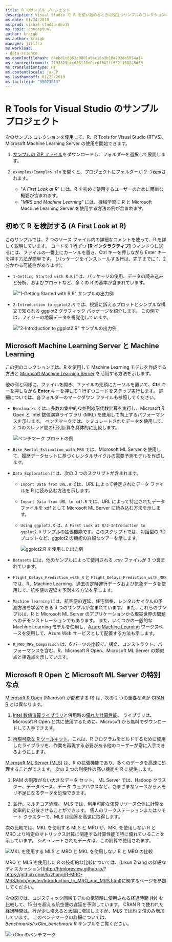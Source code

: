 ```yaml
---
title: R のサンプル プロジェクト
description: Visual Studio で R を使い始めるときに役立つサンプルのコレクションの索引です。
ms.date: 01/24/2018
ms.prod: visual-studio-dev15
ms.topic: conceptual
author: kraigb
ms.author: kraigb
manager: jillfra
ms.workload:
- data-science
ms.openlocfilehash: d4ebd1c8363c9801a9ac16a3b10a702de5954a14
ms.sourcegitcommit: 2193323efc608118e0ce6f6b2ff532f158245d56
ms.translationtype: HT
ms.contentlocale: ja-JP
ms.lasthandoff: 01/25/2019
ms.locfileid: "55023263"
---
```

# <a name="r-tools-for-visual-studio-sample-projects"></a>R Tools for Visual Studio のサンプル プロジェクト

次のサンプル コレクションを使用して、R、R Tools for Visual Studio (RTVS)、Microsoft Machine Learning Server の使用を開始できます。

1. [サンプルの ZIP ファイル](https://github.com/Microsoft/RTVS-docs/archive/master.zip)をダウンロードし、フォルダーを選択して展開します。
1. `examples/Examples.sln` を開くと、プロジェクトにフォルダーが 2 つ表示されます。

    - "*A First Look at R*" には、R を初めて使用するユーザーのために簡単な概要が含まれます。
    - "*MRS and Machine Learning*" には、機械学習に R と Microsoft Machine Learning Server を使用する方法の例が含まれます。

## <a name="a-first-look-at-r"></a>初めて R を検討する (A First Look at R)

このサンプルでは、2 つのソース ファイル内の詳細なコメントを使って、R を詳しく説明しています。 コードを 1 行ずつ **[R インタラクティブ]** ウィンドウに送るには、ファイルの一番上にカーソルを置き、Ctrl キーを押しながら Enter キーを押す方法が簡単です。 (パッケージをインストールする行は、完了までに 1、2 分かかる可能性があります)。

- `1-Getting Started with R.R` には、パッケージの使用、データの読み込みと分析、およびプロットなど、多くの R の基本が含まれています。

    !["1-Getting Started with R.R" サンプルの出力例](media/samples-getting-started-output.png)

- `2-Introduction to ggplot2.R` では、視覚に訴えるプロットとシンプルな構文で知られる ggplot2 グラフィック パッケージを紹介します。 この例では、フィジーの地震データを視覚化しています。

    !["2-Introduction to ggplot2.R" サンプルの出力例](media/samples-ggplot-output.png)

## <a name="microsoft-machine-learning-server-and-machine-learning"></a>Microsoft Machine Learning Server と Machine Learning

この例のコレクションでは、R を使用して Machine Learning モデルを作成する方法と [Microsoft Machine Learning Server](/machine-learning-server/what-is-machine-learning-server) を活用する方法を示します。

他の例と同様に、ファイルを開き、ファイルの先頭にカーソルを置いて、**Ctrl** キーを押しながら **Enter** キーを押して 1 行ずつコードをステップ実行します。 詳細については、各フォルダーのマークダウン ファイルも参照してください。

- `Benchmarks` では、多数の集中的な並列線形代数計算を実行し、Microsoft R Open と Intel 数値演算ライブラリ (MKL) を使用して向上するパフォーマンスを示します。 ベンチマークでは、シミュレートされたデータを使用して、2 つのスレッド間の行列計算を具体的に比較します。

    ![ベンチマーク プロットの例](media/samples-mro-benchmark-plot.png)

- `Bike_Rental_Estimation_with_MRS` では、Microsoft ML Server を使用して、履歴データセットに基づくレンタルサイクルの需要予測モデルを作成します。

- `Data_Exploration` には、次の 3 つのスクリプトが含まれます。

  - `Import Data from URL.R` では、URL によって特定されたデータ ファイルを R に読み込む方法を示します。
  - `Import Data from URL to xdf.R` では、URL によって特定されたデータ ファイルを xdf として Microsoft ML Server に読み込む方法を示します。
  - `Using ggplot2.R` は、`A First Look at R/2-Introduction to ggplot2.R` サンプルの拡張機能です。このスクリプトでは、対話型の 3D プロットなど、ggplot2 の機能の詳細なツアーを示します。

      ![ggplot2.R を使用した出力例](media/samples-3d-interactive.png)

- `Datasets` には、他のサンプルによって使用される *.csv* ファイルが 3 つ含まれています。
- `Flight_Delays_Prediction_with_R` と `Flight_Delays_Prediction_with_MRS` では、R、Machine Learning、過去の定時運行データおよび気象データを使用して、航空便の遅延を予測する方法を示します。
- `Machine learning` には、航空便の遅延、住宅価格、レンタルサイクルの予測方法を学習できる 3 つのサンプルが含まれています。 また、これらのサンプルは、R と Microsoft ML Server のアプリケーションから現実世界の問題へのデモンストレーションでもあります。 また、いくつかの一般的な Machine Learning モデルを使用し、[Azure Machine Learning](https://azure.microsoft.com/services/machine-learning/) ワークスペースを使用して、Azure Web サービスとして配置する方法も示します。

- `R_MRO_MRS_Comparison` は、6 パーツの比較で、構文、コンストラクト、パフォーマンスを含む、R、Microsoft R Open、Microsoft ML Server の類似点と相違点を示しています。

## <a name="whats-special-about-microsoft-r-open-and-microsoft-ml-server"></a>Microsoft R Open と Microsoft ML Server の特別な点

[Microsoft R Open](http://aka.ms/rtvs-r-open) (Microsoft が配布する R) は、次の 2 つの重要な点が [CRAN R](https://cran.r-project.org/) とは異なります。

1. [Intel 数値演算ライブラリ](https://software.intel.com/intel-mkl)と併用時の[優れた計算性能](https://mran.revolutionanalytics.com/rro/#intelmkl1)。 ライブラリは、Microsoft R Open と共に使用するために、Microsoft から無料でダウンロードして入手できます。

1. [再現可能な R ツールキット](https://mran.revolutionanalytics.com/rro/#reproducibility)。これは、R プログラムをビルドするために使用したライブラリを、作業を再現する必要がある他のユーザーが常に入手できるようにします。

[Microsoft ML Server (MLS)](/machine-learning-server/what-is-machine-learning-server) は、R の拡張機能であり、多くのデータを高速に処理することができます。 次の 2 つの利便性の高い機能を R に提供します。

1. RAM の制限がない大きなデータ セット。 ML Server では、Hadoop クラスター、データベース、データ ウェアハウスなど、さまざまなソースからメモリ不足になるデータを処理できます。

1. 並行、マルチコア処理。 MLS では、利用可能な演算リソース全体に計算を効率的に分散させることができます。 個人のワークステーションまたはリモート クラスターで、MLS は回答を高速に取得します。

次の比較では、MKL を使用する MLS と MRO が、MKL を使用しない R と MRO より特定のマトリックス計算に関連する計算性能で特に優れていることを示しています。 シミュレートされたデータは、この計算で使用されます。

![MKL を使用する MLS と MRO と MKL を使用しない R と MRO の比較](media/samples-speed-comparison.png)

MRO と MLS を使用した R の技術的な比較については、[Lixun Zhang の詳細なディスカッション](http://htmlpreview.github.io/? https://github.com/lixzhang/R-MRO-MRS/blob/master/Introduction_to_MRO_and_MRS.html)に関するページを参照してください。

次の図では、ロジスティック回帰モデルの構築時に使用される経過時間 (秒) を比較して、15 分を超える航空便の遅延を予測しています。  CRAN R で使われた経過時間は、行が少し増えると大幅に増加しますが、MLS では約 2 倍のみ増加しています。 このベンチマークの詳細については、*Benchmarks/rxGlm_benchmark.R* サンプルをご覧ください。

![rxGlm のベンチマーク](media/samples-rxGLM-benchmark.png)
